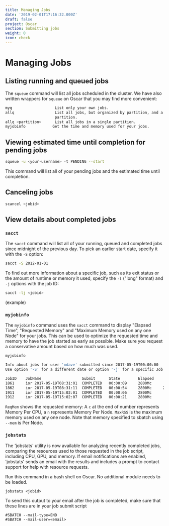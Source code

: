 ```yaml
---
title: Managing Jobs
date: '2019-02-01T17:16:32.000Z'
draft: false
project: Oscar
section: Submitting jobs
weight: 0
icon: check
---
```


# Managing Jobs

## Listing running and queued jobs

The `squeue` command will list all jobs scheduled in the cluster. We have also written wrappers for `squeue` on Oscar that you may find more convenient:

```bash
myq                   List only your own jobs.
allq                  List all jobs, but organized by partition, and a summary of the nodes in use in the
                      partition.
allq <partition>      List all jobs in a single partition.
myjobinfo            Get the time and memory used for your jobs.
```

## Viewing estimated time until completion for pending jobs

```bash
squeue -u <your-username> -t PENDING --start
```

This command will list all of your pending jobs and the estimated time until completion.

## Canceling jobs

```bash
scancel <jobid>
```

## View details about completed jobs

### `sacct`

The `sacct` command will list all of your running, queued and completed jobs since midnight of the previous day. To pick an earlier start date, specify it with the `-S` option:

```bash
sacct -S 2012-01-01
```

To find out more information about a specific job, such as its exit status or the amount of runtime or memory it used, specify the `-l` ("long" format) and `-j` options with the job ID:

```bash
sacct -lj <jobid>
```

(example)

### `myjobinfo`

The `myjobinfo` command uses the `sacct` command to display "Elapsed Time", "Requested Memory" and "Maximum Memory used on any one Node" for your jobs. This can be used to optimize the requested time and memory to have the job started as early as possible. Make sure you request a conservative amount based on how much was used.

```bash
myjobinfo

Info about jobs for user 'mdave' submitted since 2017-05-19T00:00:00
Use option '-S' for a different date or option '-j' for a specific Job ID.

JobID    JobName                  Submit      State        Elapsed     ReqMem     MaxRSS
1861     ior 2017-05-19T08:31:01  COMPLETED   00:00:09     2800Mc      1744K
1862     ior 2017-05-19T08:31:11  COMPLETED   00:00:54     2800Mc     22908K
1911     ior 2017-05-19T15:02:01  COMPLETED   00:00:06     2800Mc      1748K
1912     ior 2017-05-19T15:02:07  COMPLETED   00:00:21     2800Mc      1744K
```

`ReqMem` shows the requested memory: A `c` at the end of number represents Memory Per CPU, a `n` represents Memory Per Node. `MaxRSS` is the maximum memory used on any one node. Note that memory specified to sbatch using `--mem` is Per Node.

### `jobstats`

The 'jobstats' utility is now available for analyzing recently completed jobs, comparing the resources used to those requested in the job script, including CPU, GPU, and memory. If email notifications are enabled, 'jobstats' sends an email with the results and includes a prompt to contact support for help with resource requests.

Run this command in a bash shell on Oscar. No additional module needs to be loaded.

```
jobstats <jobid>
```

To send this output to your email after the job is completed, make sure that these lines are in your job submit script

```
#SBATCH --mail-type=END
#SBATCH --mail-user=<email>
```
